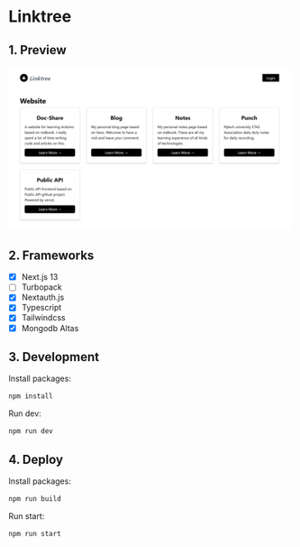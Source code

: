 # Linktree

## 1. Preview

![preview](./images/preview.png)

## 2. Frameworks

- [x] Next.js 13
- [ ] Turbopack
- [x] Nextauth.js
- [x] Typescript
- [x] Tailwindcss
- [x] Mongodb Altas

## 3. Development

Install packages:

```bash
npm install
```

Run dev:

```bash
npm run dev
```

## 4. Deploy

Install packages:

```bash
npm run build
```

Run start:

```bash
npm run start
```
